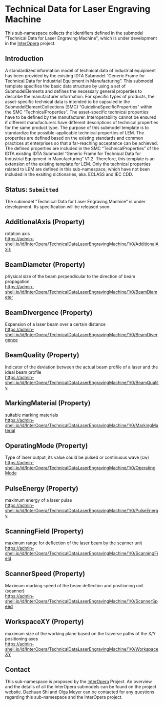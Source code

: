 # Technical Data for Laser Engraving Machine

This sub-namespace collects the identifiers defined in the submodel "Technical Data for Laser Engraving Machine", which is under development in the [InterOpera](https://interopera.de/teilmodellprojekte/) project.

## Introduction

A standardized information model of technical data of industrial equipment has been provided by the existing IDTA Submodel “Generic Frame for Technical Data for Industrial Equipment in Manufacturing”. This submodel template specifies the basic data structure by using a set of SubmodelElements and defines the necessary general properties to describe the manufacturer information. For specific types of products, the asset-specific technical data is intended to be capsuled in the SubmodelElementCollections (SMC) “GuidelineSpecificProperties” within the SMC “TechnicalProperties”. The asset-specific technical properties have to be defined by the manufacturer. Interoperability cannot be ensured if different manufacturers have different descriptions of technical properties for the same product type. The purpose of this submodel template is to standardize the possible-applicable technical properties of LEM.
The properties are defined based on the existing standards and common practices at enterprises so that a far-reaching acceptance can be achieved. The defined properties are included in the SMC “TechnicalProperties” of the IDTA existing IDTA Submodel “Generic Frame for Technical Data for Industrial Equipment in Manufacturing” V1.2. Therefore, this template is an extension of the existing template for LEM. Only the technical properties related to LEM are defined in this sub-namespace, which have not been included in the exsiting dictionaries, aka. ECLASS and IEC CDD.

## Status: `Submitted`
The submodel "Technical Data for Laser Engraving Machine" is under development. Its specification will be released soon.

## AdditionalAxis (Property)

rotation axis <br/>
https://admin-shell.io/id/InterOpera/TechnicalDataLaserEngravingMachine/1/0/AdditionalAxis

## BeamDiameter (Property)

physical size of the beam perpendicular to the direction of beam propagation <br/>
https://admin-shell.io/id/InterOpera/TechnicalDataLaserEngravingMachine/1/0/BeamDiameter

## BeamDivergence (Property)

Expansion of a laser beam over a certain distance <br/>
https://admin-shell.io/id/InterOpera/TechnicalDataLaserEngravingMachine/1/0/BeamDivergence

## BeamQuality (Property)

Indicator of the deviation between the actual beam profile of a laser and the ideal beam profile <br/>
https://admin-shell.io/id/InterOpera/TechnicalDataLaserEngravingMachine/1/0/BeamQuality

## MarkingMaterial (Property)

suitable marking materials <br/>
https://admin-shell.io/id/InterOpera/TechnicalDataLaserEngravingMachine/1/0/MarkingMaterial

## OperatingMode (Property)

Type of laser output, its value could be pulsed or continuous wave (cw) <br/>
https://admin-shell.io/id/InterOpera/TechnicalDataLaserEngravingMachine/1/0/OperatingMode

## PulseEnergy (Property)

maximum energy of a laser pulse <br/>
https://admin-shell.io/id/InterOpera/TechnicalDataLaserEngravingMachine/1/0/PulseEnergy

## ScanningField (Property)

maximum range for deflection of the laser beam by the scanner unit <br/>
https://admin-shell.io/id/InterOpera/TechnicalDataLaserEngravingMachine/1/0/ScanningField

## ScannerSpeed (Property)

Maximum marking speed of the beam deflection and positioning unit (scanner) <br/>
https://admin-shell.io/id/InterOpera/TechnicalDataLaserEngravingMachine/1/0/ScannerSpeed

## WorkspaceXY (Property)

maximum size of the working plane based on the traverse paths of the X/Y positioning axes <br/>
https://admin-shell.io/id/InterOpera/TechnicalDataLaserEngravingMachine/1/0/WorkspaceXY


## Contact

This sub-namespace is proposed by the [InterOpera](https://interopera.de/) Project. An overview and the details of all the InterOpera submodels can be found on the project website. [Dachuan Shi](mailto:dachuan.shi@ipa.fraunhofer.de) and [Olga Meyer](mailto:olga.meyer@ipa.fraunhofer.de) can be contacted for any questions regarding this sub-namespace and the InterOpera project.
